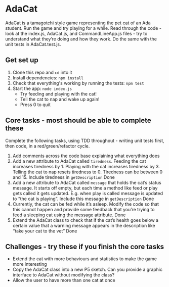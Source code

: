# AdaCat

AdaCat is a tamagotchi style game representing the pet cat of an Ada student.
Run the game and try playing for a while. Read through the code - look at the
index.js, AdaCat.js, and CommandLineApp.js files - try to understand what
they’re doing and how they work. Do the same with the unit tests in
AdaCat.test.js.

## Get set up

1. Clone this repo and `cd` into it
1. Install dependencies: `npm install`
1. Check that everything's working by running the tests: `npm test`
1. Start the app: `node index.js`
   - Try feeding and playing with the cat!
   - Tell the cat to nap and wake up again!
   - Press 0 to quit

## Core tasks - most should be able to complete these

Complete the following tasks, using TDD throughout - writing unit tests first,
then code, in a red/green/refactor cycle.

1. Add comments across the code base explaining what everything does
1. Add a new attribute to AdaCat called `tiredness`. Feeding the cat increases
   tiredness by 1. Playing with the cat increases tiredness by 3. Telling the
   cat to nap resets tiredness to 0. Tiredness can be between 0 and 15. Include
   tiredness in `getDescription` Done
1. Add a new attribute to AdaCat called `message` that holds the cat’s status
   message. It starts off empty, but each time a method like feed or play gets
   called it gets updated. E.g. when play is called message is updated to “the
   cat is playing”. Include this message in `getDescription` Done
1. Currently, the cat can be fed while it’s asleep. Modify the code so that this
   cannot happen and provide some feedback that you’re trying to feed a sleeping
   cat using the message attribute. Done
1. Extend the AdaCat class to check that if the cat’s health goes below a
   certain value that a warning message appears in the description like “take
   your cat to the vet” Done

## Challenges - try these if you finish the core tasks

- Extend the cat with more behaviours and statistics to make the game more
  interesting
- Copy the AdaCat class into a new P5 sketch. Can you provide a graphic
  interface to AdaCat without modifying the class?
- Allow the user to have more than one cat at once
